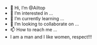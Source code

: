 - 👋 Hi, I’m @Ailtop
- 👀 I’m interested in ...
- 🌱 I’m currently learning ...
- 💞️ I’m looking to collaborate on ...
- 📫 How to reach me ...
- I am a man and I like women, respect!!!

<!---
Ailtop/Ailtop is a ✨ special ✨ repository because its `README.md` (this file) appears on your GitHub profile.
You can click the Preview link to take a look at your changes.
--->
